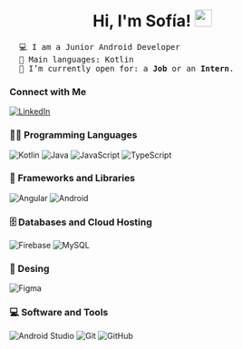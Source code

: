 <h1 align="center">
  Hi, I'm Sofía!
	<a href="https://github.com/sofia1900" target="_self">
		<img src="https://media.giphy.com/media/hvRJCLFzcasrR4ia7z/giphy.gif" width="30">
	</a>
</h1>

<pre>
  💻 I am a Junior Android Developer
  🌟 Main languages: Kotlin
  🤔 I’m currently open for: a <b>Job</b> or an <b>Intern</b>.
</pre>


### Connect with Me

<p>
  <a href="https://www.linkedin.com/in/sofia-jimenez-lapido/"><img src="https://img.shields.io/badge/linkedin-%230077B5.svg?style=for-the-badge&logo=linkedin&logoColor=white" alt="LinkedIn"/></a>
</p>

### 👨‍💻 Programming Languages

<p>
  <img alt="Kotlin" src="https://img.shields.io/badge/kotlin-%237F52FF.svg?style=for-the-badge&logo=kotlin&logoColor=white">
  <img alt="Java" src="https://img.shields.io/badge/java-%23ED8B00.svg?style=for-the-badge&logo=openjdk&logoColor=white">
  <img alt="JavaScript" src="https://img.shields.io/badge/javascript-%23323330.svg?style=for-the-badge&logo=javascript&logoColor=%23F7DF1E">
  <img alt="TypeScript" src="https://img.shields.io/badge/typescript-%23007ACC.svg?style=for-the-badge&logo=typescript&logoColor=white">
</p>

### 🧰 Frameworks and Libraries

<p>
    <img alt="Angular" src="https://img.shields.io/badge/angular-%23DD0031.svg?style=for-the-badge&logo=angular&logoColor=white">
    <img alt="Android" src="https://img.shields.io/badge/Android-3DDC84?style=for-the-badge&logo=android&logoColor=white">
</p>

### 🗄️ Databases and Cloud Hosting

<p>
    <img alt="Firebase" src="https://img.shields.io/badge/Firebase-039BE5?style=for-the-badge&logo=Firebase&logoColor=yellow">
    <img alt="MySQL" src="https://img.shields.io/badge/mysql-%2300f.svg?style=for-the-badge&logo=mysql&logoColor=white">
</p>

### 🎨 Desing

<p>
    <img alt="Figma" src="https://img.shields.io/badge/figma-%23F24E1E.svg?style=for-the-badge&logo=figma&logoColor=white">
</p>

### 💻 Software and Tools

<p>
    <img alt="Android Studio" src="https://img.shields.io/badge/Android%20Studio-3DDC84.svg?style=for-the-badge&logo=android-studio&logoColor=white">
    <img alt="Git" src="https://img.shields.io/badge/git-%23F05033.svg?style=for-the-badge&logo=git&logoColor=white">
    <img alt="GitHub" src="https://img.shields.io/badge/github-%23121011.svg?style=for-the-badge&logo=github&logoColor=white">
</p>
